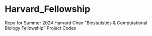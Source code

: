 # Harvard_Fellowship
Repo for Summer 2024 Harvard Chan "Biostatistics &amp; Computational Biology Fellowship" Project Codes

